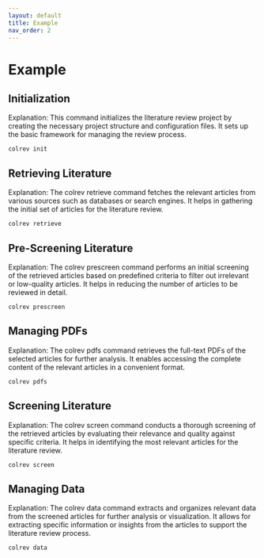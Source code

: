 ```yaml
---
layout: default
title: Example
nav_order: 2
---
```


# Example

## Initialization

Explanation: This command initializes the literature review project by creating the necessary project structure and configuration files. 
It sets up the basic framework for managing the review process.

```
colrev init
```

## Retrieving Literature

Explanation: The colrev retrieve command fetches the relevant articles from various sources such as databases or search engines. 
It helps in gathering the initial set of articles for the literature review.

``` 
colrev retrieve 
```

## Pre-Screening Literature

Explanation: The colrev prescreen command performs an initial screening of the retrieved articles based on predefined criteria to filter out irrelevant or low-quality articles. 
It helps in reducing the number of articles to be reviewed in detail.

```
colrev prescreen
```

## Managing PDFs

Explanation: The colrev pdfs command retrieves the full-text PDFs of the selected articles for further analysis. 
It enables accessing the complete content of the relevant articles in a convenient format.

```
colrev pdfs
```

## Screening Literature

Explanation: The colrev screen command conducts a thorough screening of the retrieved articles by evaluating their relevance and quality against specific criteria. 
It helps in identifying the most relevant articles for the literature review.

```
colrev screen
```

## Managing Data

Explanation: The colrev data command extracts and organizes relevant data from the screened articles for further analysis or visualization. 
It allows for extracting specific information or insights from the articles to support the literature review process.

```
colrev data
```
